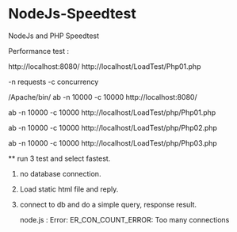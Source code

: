 # NodeJs-Speedtest
NodeJs and PHP Speedtest

Performance test : 

http://localhost:8080/
http://localhost/LoadTest/Php01.php

-n requests
-c concurrency

/Apache/bin/
ab -n 10000 -c 10000 http://localhost:8080/

ab -n 10000 -c 10000 http://localhost/LoadTest/php/Php01.php

ab -n 10000 -c 10000 http://localhost/LoadTest/php/Php02.php

ab -n 10000 -c 10000 http://localhost/LoadTest/php/Php03.php

** run 3 test and select fastest.

1. no database connection.
2. Load static html file and reply.
3. connect to db and do a simple query, response result.

    node.js : Error: ER_CON_COUNT_ERROR: Too many connections
